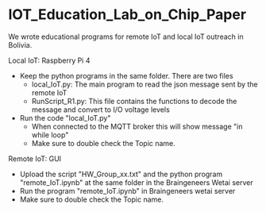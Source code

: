 # IOT_Education_Lab_on_Chip_Paper
We wrote educational programs for remote IoT and local IoT outreach in Bolivia. 


Local IoT: Raspberry Pi 4
- Keep the python programs in the same folder. There are two files
	- local_IoT.py: The main program to read the json message sent by the remote IoT
	- RunScript_R1.py: This file contains the functions to decode the message and convert to I/O voltage levels
- Run the code "local_IoT.py"
	- When connected to the MQTT broker this will show message "in while loop"
	- Make sure to double check the Topic name.

Remote IoT: GUI 
- Upload the script "HW_Group_xx.txt" and the python program "remote_IoT.ipynb" at the same folder in the Braingeneers Wetai server
- Run the program "remote_IoT.ipynb" in Braingeneers wetai server
- Make sure to double check the Topic name. 	


